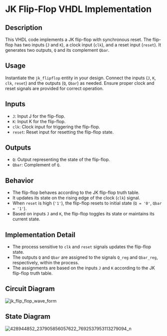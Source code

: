 # JK Flip-Flop VHDL Implementation

## Description
This VHDL code implements a JK flip-flop with synchronous reset. The flip-flop has two inputs (`J` and `K`), a clock input (`clk`), and a reset input (`reset`). It generates two outputs, `Q` and its complement `Qbar`.

## Usage
Instantiate the `jk_flipflop` entity in your design. Connect the inputs (`J`, `K`, `clk`, `reset`) and the outputs (`Q`, `Qbar`) as needed. Ensure proper clock and reset signals are provided for correct operation.

## Inputs
- `J`: Input J for the flip-flop.
- `K`: Input K for the flip-flop.
- `clk`: Clock input for triggering the flip-flop.
- `reset`: Reset input for resetting the flip-flop state.

## Outputs
- `Q`: Output representing the state of the flip-flop.
- `Qbar`: Complement of `Q`.

## Behavior
- The flip-flop behaves according to the JK flip-flop truth table.
- It updates its state on the rising edge of the clock (`clk`) signal.
- When `reset` is high (`'1'`), the flip-flop resets to initial state (`Q = '0'`, `Qbar = '1'`).
- Based on inputs `J` and `K`, the flip-flop toggles its state or maintains its current state.

## Implementation Detail
- The process sensitive to `clk` and `reset` signals updates the flip-flop state.
- The outputs `Q` and `Qbar` are assigned to the signals `Q_reg` and `Qbar_reg`, respectively, within the process.
- The assignments are based on the inputs `J` and `K` according to the JK flip-flop truth table.

## Circuit Diagram
![jk_flip_flop_wave_form](https://github.com/ashishbasaula/Embeeded-/assets/32863612/d36ba3a5-674e-49d2-bec9-1f8a4201cddc)
## State Diagram
![428944852_237905856057622_7692537953113279094_n](https://github.com/ashishbasaula/Embeeded-/assets/32863612/fbb9aef0-6dd5-494a-869d-26d9eef32fdf)
